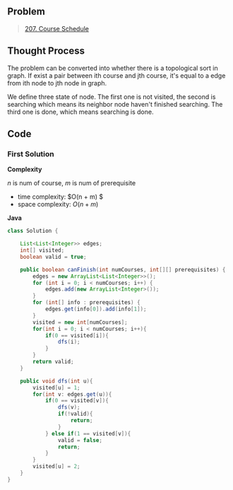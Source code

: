 ## Problem

> [207. Course Schedule](https://leetcode.cn/problems/course-schedule/)

 ## Thought Process

The problem can be converted into whether there is a topological sort in graph. If exist a pair between ith course and jth course, it's equal to a edge from ith node to jth node in graph.

We define three state of node. The first one is not visited, the second is searching which means its neighbor node haven't finished searching. The third one is done, which means searching is done.

## Code

### First Solution

**Complexity**

$n$ is num of course, $m$ is num of prerequisite 

- time complexity:   $O(n + m) $ 
- space complexity: $O(n + m)$

**Java**

```java
class Solution {

    List<List<Integer>> edges;
    int[] visited;
    boolean valid = true;

    public boolean canFinish(int numCourses, int[][] prerequisites) {
        edges = new ArrayList<List<Integer>>();
        for (int i = 0; i < numCourses; i++) {
            edges.add(new ArrayList<Integer>());
        }
        for (int[] info : prerequisites) {
            edges.get(info[0]).add(info[1]);
        }
        visited = new int[numCourses];
        for(int i = 0; i < numCourses; i++){
            if(0 == visited[i]){
                dfs(i);
            }
        }
        return valid;
    }

    public void dfs(int u){
        visited[u] = 1;
        for(int v: edges.get(u)){
            if(0 == visited[v]){
                dfs(v);
                if(!valid){
                    return;
                }
            } else if(1 == visited[v]){
                valid = false;
                return;
            }
        }
        visited[u] = 2;
    }
}
```

